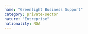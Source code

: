 ```yaml
---
name: "Greenlight Business Support"
category: private-sector
nature: "Entreprise"
nationality: NGA
---
```

    